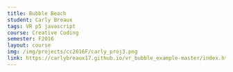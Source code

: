 ```yaml
---
title: Bubble Beach
student: Carly Breaux
tags: VR p5 javascript
course: Creative Coding
semester: F2016
layout: course
img: /img/projects/cc2016F/carly_proj3.png
link: https://carlybreaux17.github.io/vr_bubble_example-master/index.html
---
```

